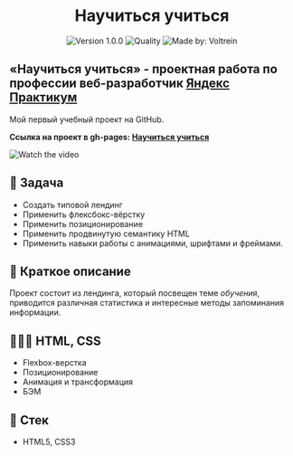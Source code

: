 <h1 align="center">
    Научиться учиться
</h1>
<p align="center">
    <img alt="Version 1.0.0" src="https://img.shields.io/badge/version-1.0.0-blue" />
    <img alt="Quality" src="https://img.shields.io/badge/status-release-green.svg" >
    <img alt="Made by: Voltrein" src="https://img.shields.io/badge/made%20by-Voltrein--code-blue" />
</p>

## «Научиться учиться» - проектная работа по профессии веб-разработчик [Яндекс Практикум](https://praktikum.yandex.ru "Яндекс Практикум")

Мой первый учебный проект на GitHub.

**Ссылка на проект в gh-pages: [Научиться учиться](https://voltrein-code.github.io/how-to-learn/)**

![Watch the video](./public/preview.gif)


## 📖 Задача

- Cоздать типовой лендинг
- Применить флексбокс-вёрстку 
- Применить позиционирование 
- Применить продвинутую семантику HTML
- Применить навыки работы с анимациями, шрифтами и фреймами.

## 📃 Краткое описание

Проект состоит из лендинга, который посвещен теме _обучения_, приводится различная статистика и интересные методы запоминания информации.

## 👨🏻‍💻 HTML, CSS

- Flexbox-верстка
- Позиционирование
- Анимация и трансформация
- БЭМ

## 📃 Стек

- HTML5, CSS3
